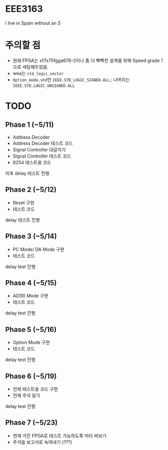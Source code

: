 # EEE3163
I live in Spain without an S


# 주의할 점
 * 원래 FPGA는 xf7s75fgga676-2이나 좀 더 빡빡한 설계를 위해 Speed grade 1으로 세팅해두었음.
 * wea는 `std_logic_vector`
 * `Option_mode.vhd`만 `IEEE.STD_LOGIC_SIGNED.ALL;` 나머지는 `IEEE.STD_LOGIC_UNSIGNED.ALL`
# TODO

## Phase 1 (~5/11)
 * Address Decoder
 * Address Decoder 테스트 코드
 * Signal Controller 대갈치기
 * Signal Controller 테스트 코드
 * 8254 테스트용 코드

이후 delay 테스트 진행

## Phase 2 (~5/12)
 * Reset 구현
 * 테스트 코드

delay 테스트 진행

## Phase 3 (~5/14)
 * PC Mode/ DA Mode 구현
 * 테스트 코드

delay test 진행

## Phase 4 (~5/15)
 * AD(R) Mode 구현
 * 테스트 코드

delay test 진행

## Phase 5 (~5/16)
 * Option Mode 구현
 * 테스트 코드

delay test 진행

## Phase 6 (~5/19)
 * 전체 테스트용 코드 구현
 * 전체 주석 달기

delay test 진행

## Phase 7 (~5/23)
 * 현재 가진 FPGA로 테스트 가능하도록 머리 써보기
 * 주석을 보고서로 녹여내기 (???)
